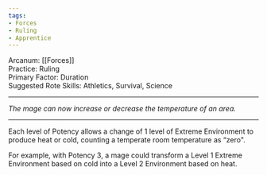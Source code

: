 ```yaml
---
tags:
- Forces
- Ruling
- Apprentice
---
```


Arcanum: [[Forces]]\
Practice: Ruling\
Primary Factor: Duration\
Suggested Rote Skills: Athletics, Survival, Science

---

_The mage can now increase or decrease the temperature of an area._

---

Each level of Potency allows a change of 1 level of Extreme Environment to produce heat or cold, counting a temperate room temperature as “zero".

For example, with Potency 3, a mage could transform a Level 1 Extreme Environment based on cold into a Level 2 Environment based on heat.